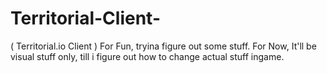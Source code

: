 # Territorial-Client-
( Territorial.io Client )
For Fun, tryina figure out some stuff.
For Now, It'll be visual stuff only, till i figure out how to change actual stuff ingame.
